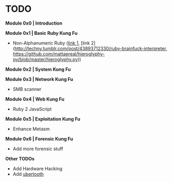 # TODO

**Module 0x0 \| Introduction**

**Module 0x1 \| Basic Ruby Kung Fu**

* Non-Alphanumeric Ruby \([link 1](https://threeifbywhiskey.github.io/2014/03/05/non-alphanumeric-ruby-for-fun-and-not-much-else/), [link 2](http://techny.tumblr.com/post/43893712330/ruby-brainfuck-interpreter, https://github.com/mattaereal/hieroglyphy-py/blob/master/hieroglyphy.py)\)

**Module 0x2 \| System Kung Fu**

**Module 0x3 \| Network Kung Fu**

* SMB scanner

**Module 0x4 \| Web Kung Fu**

* Ruby 2 JavaScript

**Module 0x5 \| Exploitation Kung Fu**

* Enhance Metasm

**Module 0x6 \| Forensic Kung Fu**

* Add more forensic stuff

**Other TODOs**

* Add Hardware Hacking
* Add [ubertooth](http://www.evilsocket.net/2015/02/12/rubertooth-a-complete-ruby-porting-of-the-ubertooth-libraries-and-utilities/)



